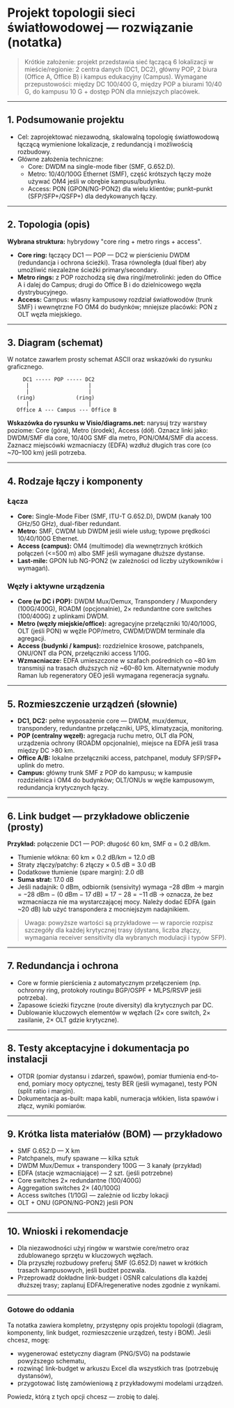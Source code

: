 # Projekt topologii sieci światłowodowej — rozwiązanie (notatka)

> Krótkie założenie: projekt przedstawia sieć łączącą 6 lokalizacji w mieście/regionie: 2 centra danych (DC1, DC2), główny POP, 2 biura (Office A, Office B) i kampus edukacyjny (Campus). Wymagane przepustowości: między DC 100/400 G, między POP a biurami 10/40 G, do kampusu 10 G + dostęp PON dla mniejszych placówek.

---

## 1. Podsumowanie projektu

- Cel: zaprojektować niezawodną, skalowalną topologię światłowodową łączącą wymienione lokalizacje, z redundancją i możliwością rozbudowy.
- Główne założenia techniczne:
  - Core: DWDM na single-mode fiber (SMF, G.652.D).
  - Metro: 10/40/100G Ethernet (SMF), część krótszych łączy może używać OM4 jeśli w obrębie kampusu/budynku.
  - Access: PON (GPON/NG-PON2) dla wielu klientów; punkt–punkt (SFP/SFP+/QSFP+) dla dedykowanych łączy.

---

## 2. Topologia (opis)

**Wybrana struktura:** hybrydowy "core ring + metro rings + access".

- **Core ring:** łączący DC1 — POP — DC2 w pierścieniu DWDM (redundancja i ochrona ścieżki). Trasa równoległa (dual fiber) aby umożliwić niezależne ścieżki primary/secondary.
- **Metro rings:** z POP rozchodzą się dwa ringi/metrolinki: jeden do Office A i dalej do Campus; drugi do Office B i do dzielnicowego węzła dystrybucyjnego.
- **Access:** Campus: własny kampusowy rozdział światłowodów (trunk SMF) i wewnętrzne FO OM4 do budynków; mniejsze placówki: PON z OLT węzła miejskiego.

---

## 3. Diagram (schemat)

W notatce zawarłem prosty schemat ASCII oraz wskazówki do rysunku graficznego.

```
     DC1 ----- POP ----- DC2
      |                   |
      |                   |
   (ring)             (ring)
      |                   |
   Office A --- Campus --- Office B
```

**Wskazówka do rysunku w Visio/diagrams.net:** narysuj trzy warstwy poziome: Core (góra), Metro (środek), Access (dół). Oznacz linki jako: DWDM/SMF dla core, 10/40G SMF dla metro, PON/OM4/SMF dla access. Zaznacz miejscówki wzmacniaczy (EDFA) wzdłuż długich tras core (co ~70–100 km) jeśli potrzeba.

---

## 4. Rodzaje łączy i komponenty

### Łącza

- **Core:** Single-Mode Fiber (SMF, ITU-T G.652.D), DWDM (kanały 100 GHz/50 GHz), dual-fiber redundant.
- **Metro:** SMF, CWDM lub DWDM jeśli wiele usług; typowe prędkości 10/40/100G Ethernet.
- **Access (campus):** OM4 (multimode) dla wewnętrznych krótkich połączeń (<=500 m) albo SMF jeśli wymagane dłuższe dystanse.
- **Last-mile:** GPON lub NG-PON2 (w zależności od liczby użytkowników i wymagań).

### Węzły i aktywne urządzenia

- **Core (w DC i POP):** DWDM Mux/Demux, Transpondery / Muxpondery (100G/400G), ROADM (opcjonalnie), 2× redundantne core switches (100/400G) z uplinkami DWDM.
- **Metro (węzły miejskie/office):** agregacyjne przełączniki 10/40/100G, OLT (jeśli PON) w węźle POP/metro, CWDM/DWDM terminale dla agregacji.
- **Access (budynki / kampus):** rozdzielnice krosowe, patchpanels, ONU/ONT dla PON, przełączniki access 1/10G.
- **Wzmacniacze:** EDFA umieszczone w szafach pośrednich co ~80 km transmisji na trasach dłuższych niż ~60–80 km. Alternatywnie moduły Raman lub regeneratory OEO jeśli wymagana regeneracja sygnału.

---

## 5. Rozmieszczenie urządzeń (słownie)

- **DC1, DC2:** pełne wyposażenie core — DWDM, mux/demux, transpondery, redundantne przełączniki, UPS, klimatyzacja, monitoring.
- **POP (centralny węzeł):** agregacja ruchu metro, OLT dla PON, urządzenia ochrony (ROADM opcjonalnie), miejsce na EDFA jeśli trasa między DC >80 km.
- **Office A/B:** lokalne przełączniki access, patchpanel, moduły SFP/SFP+ uplink do metro.
- **Campus:** główny trunk SMF z POP do kampusu; w kampusie rozdzielnica i OM4 do budynków; OLT/ONUs w węźle kampusowym, redundancja krytycznych łączy.

---

## 6. Link budget — przykładowe obliczenie (prosty)

**Przykład:** połączenie DC1 — POP: długość 60 km, SMF α = 0.2 dB/km.

- Tłumienie włókna: 60 km × 0.2 dB/km = 12.0 dB
- Straty złączy/patchy: 6 złączy × 0.5 dB = 3.0 dB
- Dodatkowe tłumienie (spare margin): 2.0 dB
- **Suma strat:** 17.0 dB
- Jeśli nadajnik: 0 dBm, odbiornik (sensivity) wymaga −28 dBm → margin = −28 dBm − (0 dBm − 17 dB) = 17 − 28 = −11 dB → oznacza, że bez wzmacniacza nie ma wystarczającej mocy. Należy dodać EDFA (gain ~20 dB) lub użyć transpondera z mocniejszym nadajnikiem.

> Uwaga: powyższe wartości są przykładowe — w raporcie rozpisz szczegóły dla każdej krytycznej trasy (dystans, liczba złączy, wymagania receiver sensitivity dla wybranych modulacji i typów SFP).

---

## 7. Redundancja i ochrona

- Core w formie pierścienia z automatycznym przełączeniem (np. ochronny ring, protokoły routingu BGP/OSPF + MLPS/RSVP jeśli potrzeba).
- Zapasowe ścieżki fizyczne (route diversity) dla krytycznych par DC.
- Dublowanie kluczowych elementów w węzłach (2× core switch, 2× zasilanie, 2× OLT gdzie krytyczne).

---

## 8. Testy akceptacyjne i dokumentacja po instalacji

- OTDR (pomiar dystansu i zdarzeń, spawów), pomiar tłumienia end-to-end, pomiary mocy optycznej, testy BER (jeśli wymagane), testy PON (split ratio i margin).
- Dokumentacja as-built: mapa kabli, numeracja włókien, lista spawów i złącz, wyniki pomiarów.

---

## 9. Krótka lista materiałów (BOM) — przykładowo

- SMF G.652.D — X km
- Patchpanels, mufy spawane — kilka sztuk
- DWDM Mux/Demux + transpondery 100G — 3 kanały (przykład)
- EDFA (stacje wzmacniające) — 2 szt. (jeśli potrzebne)
- Core switches 2× redundantne (100/400G)
- Aggregation switches 2× (40/100G)
- Access switches (1/10G) — zależnie od liczby lokacji
- OLT + ONU (GPON/NG-PON2) jeśli PON

---

## 10. Wnioski i rekomendacje

- Dla niezawodności użyj ringów w warstwie core/metro oraz zdublowanego sprzętu w kluczowych węzłach.
- Dla przyszłej rozbudowy preferuj SMF (G.652.D) nawet w krótkich trasach kampusowych, jeśli budżet pozwala.
- Przeprowadź dokładne link-budget i OSNR calculations dla każdej dłuższej trasy; zaplanuj EDFA/regenerative nodes zgodnie z wynikami.

---

### Gotowe do oddania

Ta notatka zawiera kompletny, przystępny opis projektu topologii (diagram, komponenty, link budget, rozmieszczenie urządzeń, testy i BOM). Jeśli chcesz, mogę:

- wygenerować estetyczny diagram (PNG/SVG) na podstawie powyższego schematu,
- rozwinąć link-budget w arkuszu Excel dla wszystkich tras (potrzebuję dystansów),
- przygotować listę zamówieniową z przykładowymi modelami urządzeń.

Powiedz, którą z tych opcji chcesz — zrobię to dalej.
